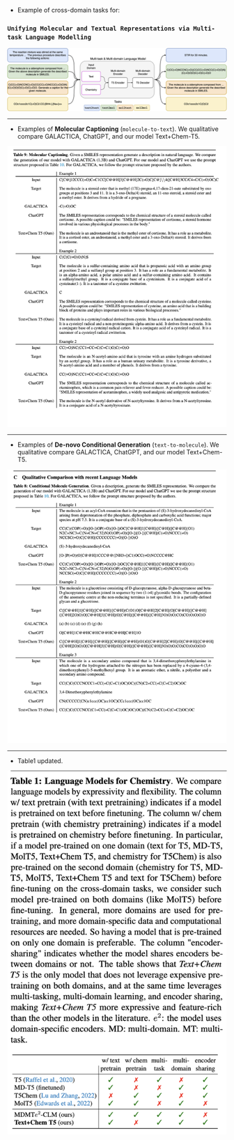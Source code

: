 - Example of cross-domain tasks for: 


### `Unifying Molecular and Textual Representations via Multi-task Language Modelling`


![clm](https://github.com/submission-conference23/text-chem-t5-cross-domain-examples/blob/main/assets/clm_pipeline.png)

------------


- Examples of **Molecular Captioning** (`molecule-to-text`). We qualitative compare GALACTICA, ChatGPT, and our model Text+Chem-T5.

![mol2text](https://github.com/submission-conference23/text-chem-t5-cross-domain-examples/blob/main/assets/mol2text.png)


------------

- Examples of **De-novo Conditional Generation** (`text-to-molecule`). We qualitative compare GALACTICA, ChatGPT, and our model Text+Chem-T5.

![mol2text](https://github.com/submission-conference23/text-chem-t5-cross-domain-examples/blob/main/assets/text2mol.png)

------------

- Table1 updated.

![table](https://github.com/submission-conference23/text-chem-t5-cross-domain-examples/blob/main/assets/clm_table1_updated.png)
